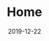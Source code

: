 ---
id: "d2018967-2c23-451f-b803-545e16e60e61"
title: "Home"
date: "2019-12-22"
typingPartOne: "Hi, I’m Kevin"
contentPartOne: "Ingenious Software Engineer 👨‍💻"
contentPartTwo: "Enthusiastic Open Sourcerer 🧙"
contentPartThree: "Proud Dad of Ghost 🐶"
---